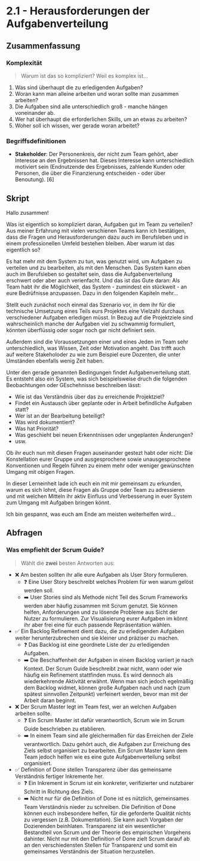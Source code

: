# 2.1 - Herausforderungen der Aufgabenverteilung

## Zusammenfassung

### Komplexität

> Warum ist das so kompliziert? Weil es komplex ist...

1. Was sind überhaupt die zu erledigenden Aufgaben?
2. Woran kann man alleine arbeiten und woran sollte man zusammen arbeiten?
3. Die Aufgaben sind alle unterschiedlich groß - manche hängen voneinander ab.
4. Wer hat überhaupt die erforderlichen Skills, um an etwas zu arbeiten?
5. Woher soll ich wissen, wer gerade woran arbeitet?

### Begriffsdefinitionen

- **Stakeholder**: Der Personenkreis, der nicht zum Team gehört, aber Interesse an den Ergebnissen hat. Dieses Interesse kann unterschiedlich motiviert sein (Endnutzende des Ergebnisses, zahlende Kunden oder Personen, die über die Finanzierung entscheiden - oder über Benoutung). [6]

## Skript

Hallo zusammen!

Was ist eigentlich so kompliziert daran, Aufgaben gut im Team zu verteilen? Aus meiner Erfahrung mit vielen verschienen Teams kann ich bestätigen, dass die Fragen und Herausforderungen dazu auch im Berufsleben und in einem professionellen Umfeld bestehen bleiben. Aber warum ist das eigentlich so?

Es hat mehr mit dem System zu tun, was genutzt wird, um Aufgaben zu verteilen und zu bearbeiten, als mit den Menschen. Das System kann eben auch im Berufsleben so gestaltet sein, dass die Aufgabenverteilung erschwert oder aber auch verienfacht. Und das ist das Gute daran: Als Team habt ihr die Möglichkeit, das System - zumindest ein stückweit - an eure Bedrüfnisse anzupassen. Dazu in den folgenden Kapiteln mehr...

Stellt euch zunächst noch einmal das Szenario vor, in dem ihr für die technische Umsetzung eines Teils eurs Projektes eine Vielzahl durchaus verschiedener Aufgaben erledigen müsst. In Bezug auf die Projektziele sind wahrscheinlich manche der Aufgaben viel zu schwammig formuliert, könnten überflüssig oder sogar noch gar nicht definiert sein.

Außerdem sind die Voraussetzungen einer und eines Jeden im Team sehr unterschiedlich, was Wissen, Zeit oder Motivation angeht. Das trifft auch auf weitere Stakeholoder zu wie zum Beispiel eure Dozenten, die unter Umständen ebenfalls wenig Zeit haben.

Unter den gerade genannten Bedingungen findet Aufgabenverteilung statt. Es entsteht also ein System, was sich beispielsweise druch die folgenden Beobachtungen oder GEschehnisse beschreiben lässt:

- Wie ist das Verständnis über das zu erreichende Projektziel?
- Findet ein Austausch über geplante oder in Arbeit befindliche Aufgaben statt?
- Wer ist an der Bearbeitung beteiligt?
- Was wird dokumentiert?
- Was hat Priorität?
- Was geschieht bei neuen Erkenntnissen oder ungeplanten Änderungen?
- usw.

Ob ihr euch nun mit diesen Fragen auseinander gestezt habt oder nicht: Die Konstellation eurer Gruppe und ausgesprochene sowie unausgesprochene Konventionen und Regeln führen zu einem mehr oder weniger gewünschten Umgang mit obigen Fragen.

In dieser Lerneinheit lade ich euch ein mit mir gemeinsam zu erkunden, warum es sich lohnt, diese Fragen als Gruppe oder Team zu adressieren und mit welchen Mitteln ihr aktiv Einfluss und Verbesserung in euer System zum Umgang mit Aufgaben bringen könnt.

Ich bin gespannt, was euch am Ende am meisten weiterhelfen wird...

## Abfragen

### Was empfiehlt der Scrum Guide?

> Wählt die **zwei** besten Antworten aus:

- ❌ Am besten sollten ihr alle eure Aufgaben als User Story formulieren.
  - ❓ Eine User Story beschreibt welches Problem für wen warum gelöst werden soll.
  - ➡️ User Stories sind als Methode nicht Teil des Scrum Frameworks werden aber häufig zusammen mit Scrum genutzt. Sie können helfen, Anforderungen und zu lösende Probleme aus Sicht der Nutzer zu formulieren. Zur Visualisierung eurer Aufgaben im könnt ihr aber frei eine für euch passende Repräsentation wählen.
- ✅ Ein Backlog Refinement dient dazu, die zu erledigenden Aufgaben weiter herunterzubrechen und sie kleiner und präziser zu machen.
  - ❓ Das Backlog ist eine geordnete Liste der zu erledigenden Aufgaben.
  - ➡️ Die Beschaffenheit der Aufgaben in einem Backlog variiert je nach Kontext. Der Scrum Guide beschreibt zwar nicht, wann oder wie häufig ein Refinement stattfinden muss. Es wird dennoch als wiederkehrende Aktivität erwähnt. Wenn man sich jedoch egelmäßig dem Backlog widmet, können große Aufgaben nach und nach (zum spätest sinnvollen Zeitpunkt) verfeinert werden, bevor man mit der Arbeit daran beginnt.
- ❌ Der Scrum Master legt im Team fest, wer an welchen Aufgaben arbeiten sollte.
  - ❓ Ein Scrum Master ist dafür verantwortlich, Scrum wie im Scrum Guide beschrieben zu etablieren.
  - ➡️ In einem Team sind alle gleichermaßen für das Erreichen der Ziele verantwortlich. Dazu gehört auch, die Aufgaben zur Erreichung des Ziels selbst organisiert zu bearbeiten. Ein Scrum Master kann dem Team jedoch helfen wie es eine gute Aufgabenverteilung selbst organisiert.
- ✅ Definition of Done stellen Transparenz über das gemeinsame Verständnis fertiger Inkremente her.
  - ❓ Ein Inkrement in Scrum ist ein konkreter, verifizierter und nutzbarer Schritt in Richtung des Ziels.
  - ➡️ Nicht nur für die Definition of Done ist es nützlich, gemeinsames Team Verständnis nieder zu schreiben. Die Definition of Done können euch insbesondere helfen, für die geforderte Qualität nichts zu vergessen (z.B. Dokumentation). Sie kann auch Vorgaben der Dozierenden beinhlaten. Transparenz ist ein wesentlicher Bestandteil von Scrum und der Theorie des empirischen Vorgehens dahinter. Nicht nur mit den Definition of Done zielt Scrum darauf ab an den verschiedensten Stellen für Transparenz und somit ein gemeinsames Verständnis der Situation herzustellen.
